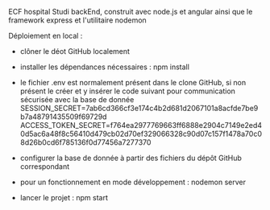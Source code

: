 ECF hospital Studi backEnd, construit avec node.js et angular ainsi que le framework express et l'utilitaire nodemon


Déploiement en local :
- clôner le déot GitHub localement

- installer les dépendances nécessaires : npm install

- le fichier .env est normalement présent dans le clone GitHub, si non présent le créer et y insérer le code suivant pour communication sécurisée avec la base de donnée
SESSION_SECRET=7ab6cd366cf3e174c4b2d681d2067101a8acfde7be9b7a48791435509f69729d  
ACCESS_TOKEN_SECRET=f764ea2977769663ff6888e2904c7149e2ed40d5ac6a48f8c56410d479cb02d70ef329066328c90d07c157f1478a70c08d26b0cd6f785136f0d77456a7277370

- configurer la base de donnée à partir des fichiers du dépôt GitHub correspondant

- pour un fonctionnement en mode développement : nodemon server

- lancer le projet : npm start
